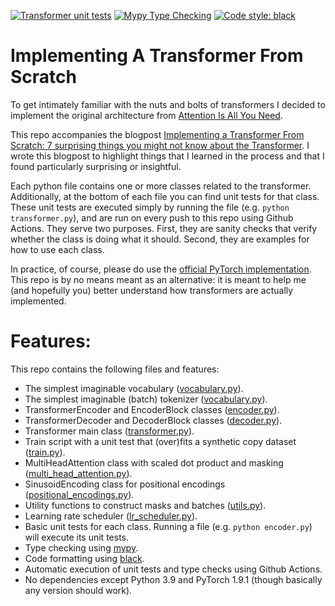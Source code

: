 [![Transformer unit tests](https://github.com/jsbaan/transformer-from-scratch/actions/workflows/unit-tests.yml/badge.svg)](https://github.com/jsbaan/transformer-from-scratch/actions/workflows/unit-tests.yml)
[![Mypy Type Checking](https://github.com/jsbaan/transformer-from-scratch/actions/workflows/mypy-type-checking.yml/badge.svg)](https://github.com/jsbaan/transformer-from-scratch/actions/workflows/mypy-type-checking.yml)
<a href="https://github.com/psf/black"><img alt="Code style: black" src="https://img.shields.io/badge/code%20style-black-000000.svg"></a>

# Implementing A Transformer From Scratch
To get intimately familiar with the nuts and bolts of transformers I decided to implement the original architecture from [Attention Is All You Need](https://arxiv.org/abs/1706.03762).

This repo accompanies the blogpost [Implementing a Transformer From Scratch: 7 surprising things you might not know about the Transformer](https://jorisbaan.medium.com/7-things-you-didnt-know-about-the-transformer-a70d93ced6b2). I wrote this blogpost to highlight things that I learned in the process and that I found particularly surprising or insightful.

Each python file contains one or more classes related to the transformer. Additionally, at the bottom of each file you can find unit tests for that class. These unit tests are executed simply by running the file (e.g. `python transformer.py`), and are run on every push to this repo using Github Actions. They serve two purposes. First, they are sanity checks that verify whether the class is doing what it should. Second, they are examples for how to use each class.

In practice, of course, please do use the [official PyTorch implementation](https://pytorch.org/docs/stable/generated/torch.nn.Transformer.html). This repo is by no means meant as an alternative: it is meant to help me (and hopefully you) better understand how transformers are actually implemented.

# Features:
This repo contains the following files and features: 
- The simplest imaginable vocabulary ([vocabulary.py](https://github.com/jsbaan/transformer-from-scratch/blob/main/vocabulary.py)).
- The simplest imaginable (batch) tokenizer ([vocabulary.py](https://github.com/jsbaan/transformer-from-scratch/blob/main/vocabulary.py)).
- TransformerEncoder and EncoderBlock classes ([encoder.py](https://github.com/jsbaan/transformer-from-scratch/blob/main/encoder.py)).
- TransformerDecoder and DecoderBlock classes ([decoder.py](https://github.com/jsbaan/transformer-from-scratch/blob/main/decoder.py)).
- Transformer main class ([transformer.py](https://github.com/jsbaan/transformer-from-scratch/blob/main/transformer.py)).
- Train script with a unit test that (over)fits a synthetic copy dataset ([train.py](https://github.com/jsbaan/transformer-from-scratch/blob/main/train.py)).
- MultiHeadAttention class with scaled dot product and masking ([multi_head_attention.py](https://github.com/jsbaan/transformer-from-scratch/blob/main/multi_head_attention.py)).
- SinusoidEncoding class for positional encodings ([positional_encodings.py](https://github.com/jsbaan/transformer-from-scratch/blob/main/positional_encodings.py)).
- Utility functions to construct masks and batches ([utils.py](https://github.com/jsbaan/transformer-from-scratch/blob/main/utils.py)).
- Learning rate scheduler ([lr_scheduler.py](https://github.com/jsbaan/transformer-from-scratch/blob/main/lr_scheduler.py)).
- Basic unit tests for each class. Running a file (e.g. `python encoder.py`) will execute its unit tests.
- Type checking using [mypy](https://mypy.readthedocs.io/en/stable/). 
- Code formatting using [black](https://github.com/psf/black).
- Automatic execution of unit tests and type checks using Github Actions.
- No dependencies except Python 3.9 and PyTorch 1.9.1 (though basically any version should work).
